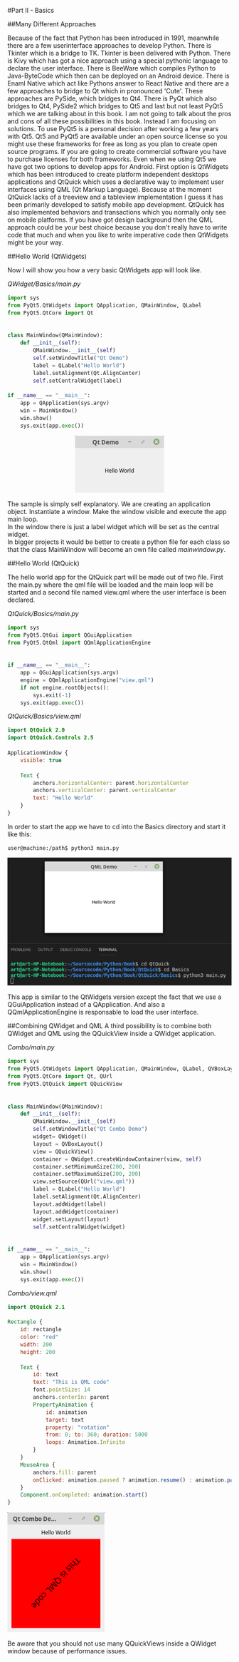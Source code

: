 #Part II - Basics

##Many Different Approaches

Because of the fact that Python has been introduced in 1991, meanwhile there are a few userinterface approaches to develop Python.
There is Tkinter which is a bridge to TK. Tkinter is been delivered with Python. 
There is Kivy which has got a nice approach using a special pythonic language to declare the user interface. 
There is BeeWare which compiles Python to Java-ByteCode which then can be deployed on an Android device. 
There is Enaml Native which act like Pythons answer to React Native and there are a few approaches to bridge to Qt which in pronounced 'Cute'. 
These approaches are PySide, which bridges to Qt4. 
There is PyQt which also bridges to Qt4, PySide2 which bridges to Qt5 and last but not least PyQt5 which we are talking about in this book. 
I am not going to talk about the pros and cons of all these possibilities in this book. Instead I am focusing on solutions. 
To use PyQt5 is a personal decision after working a few years with Qt5. 
Qt5 and PyQt5 are available under an open source license so you might use these frameworks for free as long as you plan to create open source programs. If you are going to create commercial software you have to purchase licenses for both frameworks. 
Even when we using Qt5 we have got two options to develop apps for Android. 
First option is QtWidgets which has been introduced to create platform independent desktops applications and QtQuick which uses a declarative way to implement user interfaces using QML (Qt Markup Language). 
Because at the moment QtQuick lacks of a treeview and a tableview implementation I guess it has been primarily developed to satisfy mobile app development. 
QtQuick has also implemented behaviors and transactions which you normally only see on mobile platforms. 
If you have got design background then the QML approach could be your best choice because you don't really have to write code that much and when you like to write imperative code then QtWidgets might be your way. 

##Hello World (QtWidgets)

Now I will show you how a very basic QtWidgets app will look like.   

*QWidget/Basics/main.py*  
```python
import sys
from PyQt5.QtWidgets import QApplication, QMainWindow, QLabel
from PyQt5.QtCore import Qt


class MainWindow(QMainWindow):
    def __init__(self):
        QMainWindow.__init__(self)
        self.setWindowTitle("Qt Demo")
        label = QLabel("Hello World")
        label.setAlignment(Qt.AlignCenter)
        self.setCentralWidget(label)

if __name__ == "__main__":
    app = QApplication(sys.argv)
    win = MainWindow()
    win.show()
    sys.exit(app.exec())
```

<p align="center"><img src="../images/hello.png"/></p>

The sample is simply self explanatory. We are creating an application object. Instantiate a window. Make the window visible and execute the app main loop.   
In the window there is just a label widget which will be set as the central widget.   
In bigger projects it would be better to create a python file for each class so that the class MainWindow will become an own file called *mainwindow.py*.

##Hello World (QtQuick)

The hello world app for the QtQuick part will be made out of two file. First the main.py where the qml file will be loaded and the main loop will be started and a second file named view.qml where the user interface is been declared.

*QtQuick/Basics/main.py*
```python
import sys
from PyQt5.QtGui import QGuiApplication
from PyQt5.QtQml import QQmlApplicationEngine


if __name__ == "__main__":
    app = QGuiApplication(sys.argv)
    engine = QQmlApplicationEngine("view.qml")
    if not engine.rootObjects():
        sys.exit(-1)
    sys.exit(app.exec())
```

*QtQuick/Basics/view.qml*
```qml
import QtQuick 2.0
import QtQuick.Controls 2.5

ApplicationWindow {
    visible: true

    Text {
        anchors.horizontalCenter: parent.horizontalCenter
        anchors.verticalCenter: parent.verticalCenter
        text: "Hello World"
    }
}
```
In order to start the app we have to cd into the Basics directory and start it like this:  

```console
user@machine:/path$ python3 main.py
```

![AltText](../images/qtquick.png "Title")  

This app is similar to the QtWidgets version except the fact that we use a QGuiApplication instead of a QApplication. And also a QQmlApplicationEngine is responsable to load the user interface.

##Combining QWidget and QML
A third possibility is to combine both QWidget and QML using the QQuickView inside a QWidget application.  

*Combo/main.py*
```python
import sys
from PyQt5.QtWidgets import QApplication, QMainWindow, QLabel, QVBoxLayout, QWidget
from PyQt5.QtCore import Qt, QUrl
from PyQt5.QtQuick import QQuickView


class MainWindow(QMainWindow):
    def __init__(self):
        QMainWindow.__init__(self)
        self.setWindowTitle("Qt Combo Demo")
        widget= QWidget()
        layout = QVBoxLayout()
        view = QQuickView()
        container = QWidget.createWindowContainer(view, self)
        container.setMinimumSize(200, 200)
        container.setMaximumSize(200, 200)
        view.setSource(QUrl("view.qml"))
        label = QLabel("Hello World")
        label.setAlignment(Qt.AlignCenter)
        layout.addWidget(label)
        layout.addWidget(container)
        widget.setLayout(layout)
        self.setCentralWidget(widget)
        

if __name__ == "__main__":
    app = QApplication(sys.argv)
    win = MainWindow()
    win.show()
    sys.exit(app.exec())
```

*Combo/view.qml*
```qml
import QtQuick 2.1

Rectangle {
    id: rectangle
    color: "red"
    width: 200
    height: 200

    Text {
        id: text
        text: "This is QML code"
        font.pointSize: 14
        anchors.centerIn: parent
        PropertyAnimation {
            id: animation
            target: text
            property: "rotation"
            from: 0; to: 360; duration: 5000
            loops: Animation.Infinite
        }
    }
    MouseArea {
        anchors.fill: parent
        onClicked: animation.paused ? animation.resume() : animation.pause()
    }
    Component.onCompleted: animation.start()
}
```
![Combo](../images/combo.png "Combo")  

Be aware that you should not use many QQuickViews inside a QWidget window because of performance issues.
